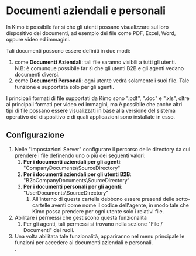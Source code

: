 # Documenti aziendali e personali

In Kimo è possibile far sì che gli utenti possano visualizzare sul loro dispositivo dei documenti, ad esempio dei file come PDF, Excel, Word, oppure video ed immagini.

Tali documenti possono essere definiti in due modi:

1. come **Documenti Aziendali**: tali file saranno visibili a tutti gli utenti. \
   N.B: è comunque possibile far sì che gli utenti B2B e gli agenti vedano documenti diversi.
2. come **Documenti Personali**: ogni utente vedrà solamente i suoi file. Tale funzione è supportata solo per gli agenti.

I principali formati di file supportati da Kimo sono ".pdf", ".doc" e ".xls", oltre ai principali formati per video ed immagini, ma è possibile che anche altri tipi di file possano essere visualizzati in base alla versione del sistema operativo del dispositivo e di quali applicazioni sono installate in esso.

## Configurazione

1. Nelle "Impostazioni Server" configurare il percorso delle directory da cui prendere i file definendo uno o più dei seguenti valori:
   1. **Per i documenti aziendali per gli agenti**: "CompanyDocuments\SourceDirectory"&#x20;
   2. **Per i documenti aziendali per gli utenti B2B**: "B2bCompanyDocuments\SourceDirectory"&#x20;
   3. **Per i documenti personali per gli agenti**: "UserDocuments\SourceDirectory"&#x20;
      1. All'interno di questa cartella debbono essere presenti delle sotto-cartelle aventi come nome il codice dell'agente, in modo tale che Kimo possa prendere per ogni utente solo i relativi file.
2. Abilitare i permessi che gestiscono questa funzionalità
   1. Per gli agenti, tali permessi si trovano nella sezione "File / Documenti" dei ruoli.
3. Una volta abilitata tale funzionalità, appariranno nel menu principale le funzioni per accedere ai documenti aziendali e personali.\
.